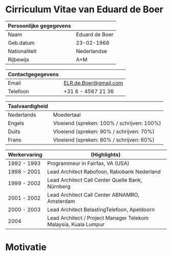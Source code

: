 # Cirriculum Vitae van Eduard de Boer

|Persoonlijke gegegevens   |   |
|---|---|
|Naam   |Eduard de Boer      |
|Geb.datum|23-02-1968|
|Nationaliteit|Nederlandse|
|Rijbewijs|A+M|

|Contactgegegevens   |   |
|---|---|
|Email|[ELR.de.Boer@gmail.com](mailto:ELR.de.Boer@gmail.com)|
|Telefoon|+31 6 - 4567 21 36|

|Taalvaardigheid|   |
|---|---|
|Nederlands|Moedertaal|
|Engels|Vloeiend (spreken: 100% / schrijven: 100%)|
|Duits|Vloeiend (spreken: 90% / schrijven: 70%)|
|Frans|Vloeiend (spreken: 80% / schrijven: 60%)|

|Werkervaring|(Highlights) |
|---|---|
|1992 - 1993|Programmeur in Fairfax, VA (USA)|
|1998 - 2001|Lead Architect Rabofoon, Rabobank Nederland|
|1999 - 2002|Lead Architect Call Center Quelle Bank, Nürnberg|
|2001 - 2002|Lead Architect Call Center ABNAMRO, Amsterdam|
|2000 - 2003|Lead Architect BelastingTelefoon, Apeldoorn|
|2004|Lead Architect / Project Manager Telekom Malaysia, Kuala Lumpur|





# Motivatie

